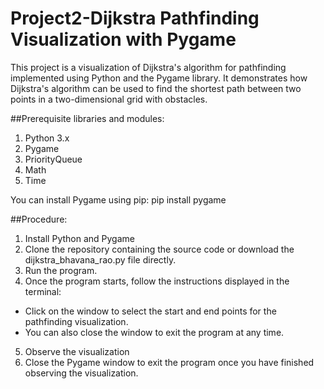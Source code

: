 # Project2-Dijkstra Pathfinding Visualization with Pygame
This project is a visualization of Dijkstra's algorithm for pathfinding implemented using Python and the Pygame library. It demonstrates how Dijkstra's algorithm can be used to find the shortest path between two 
points in a two-dimensional grid with obstacles.

##Prerequisite libraries and modules:
1) Python 3.x
2) Pygame
3) PriorityQueue
4) Math
5) Time
   
You can install Pygame using pip:
pip install pygame

##Procedure:
1) Install Python and Pygame
2) Clone the repository containing the source code or download the 
dijkstra_bhavana_rao.py file directly.
3) Run the program.
4) Once the program starts, follow the instructions displayed in the terminal:
- Click on the window to select the start and end points for the 
pathfinding visualization.
- You can also close the window to exit the program at any time.
5) Observe the visualization
6) Close the Pygame window to exit the program once you have finished 
observing the visualization.

